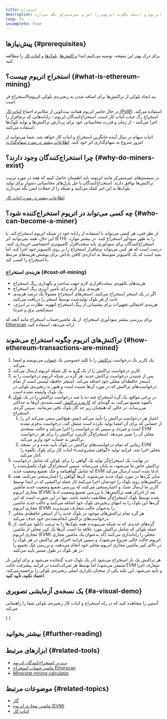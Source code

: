 ```yaml
---
title: استخراج
description: توضیحی در مورد نحوه کار استخراج در اتریوم و اینکه چگونه اتریوم را امن و غیرمتمرکز نگه می‌دارد.
lang: fa
incomplete: true
---
```


## پیش‌نیازها \{#prerequisites}

برای درک بهتر این صفحه، توصیه می‌کنیم ابتدا [تراکنش‌ها](/developers/docs/transactions/)‏، [بلوک‌ها](/developers/docs/blocks/) و [اثبات کار](/developers/docs/consensus-mechanisms/pow/) را مطالعه کنید.

## استخراج اتریوم چیست؟ \{#what-is-ethereum-mining}

استخراج فرhیند ایجاد بلوکی از تراکنش‌ها برای اضافه شدن به زنجیره‌ی بلوکی اتریوم است.

در حال حاضر اتریوم همانند بیت‌کوین از مکانیزم اجماع [اثبات کار (PoW)](/developers/docs/consensus-mechanisms/pow/) استفاده می‌کند. اسخراج رگ حیات اثبات کار است. استخراج‌کنندگان اتریوم - رایانه‌هایی که نرم‌افزار را اجرا می‌کنند - از زمان و قدرت محاسباتی خود برای پردازش تراکنش‌ها و تولید بلوک‌ها استفاده می‌کنند.

<InfoBanner emoji=":wave:">
   اثبات سهام در سال آینده جایگزین استخراج و اثبات کار خواهد شد. شما می‌توانید از امروز شروع به سهام‌گذاری اتر خود کنید. <a href="/staking/">اطلاعات بیشتر در مورد سهام‌گذاری</a>    
</InfoBanner>

## چرا استخراج‌کنندگان وجود دارند؟ \{#why-do-miners-exist}

در سیستم‌های غیرمتمرکز مانند اتریوم، باید اطمینان حاصل کنیم که همه در مورد ترتیب تراکنش‌ها توافق دارند. استخراج‌کنندگان با حل پازل‌های محاسباتی دشوار برای تولید بلوک‌ها به این امر کمک می‌کنند و شبکه را از حملات ایمن نگه می‌دارند.

[اطلاعات بیشتر در مورد اثبات کار](/developers/docs/consensus-mechanisms/pow/)

## چه کسی می‌تواند در اتریوم استخراج‌کننده شود؟ \{#who-can-become-a-miner}

از نظر فنی، هر کسی می‌تواند با استفاده از رایانه خود در شبکه اتریوم استخراج کند. با این حال، همه نمی‌توانند اتر (ETH) را به طور سودآور استخراج کنند. در بیشتر موارد، استخراج‌کنندگان برای سودآوری باید سخت‌افزار کامپیوتری اختصاصی خریداری کنند. درست است که هر کس می‌تواند نرم‌افزار استخراج را بر روی کامپیوتر خود اجرا کند، اما بعید است که یک کامپیوتر متوسط به اندازه‌ی کافی پاداش برای پوشش هزینه‌های مرتبط با استخراج را کسب کند.

### هزینه‌ی استخراج \{#cost-of-mining}

- هزینه‌های بالقوه‌ی سخت‌افزاری لازم جهت ساخت و نگهداری ریگ استخراج
- هزینه‌ی برق لازم برای تأمین انرژی ریگ استخراج
- اگر در یک استخر استخراج می‌کنید، استخرهای استخراج معمولاً یک درصد هزینه‌ی ثابت از هر بلوک تولیدشده توسط استخر را دریافت می‌کنند
- هزینه‌ی احتمالی تجهیزات برای پشتیبانی از ریگ استخراج (تهویه، نظارت بر انرژی، سیم‌کشی برق و غیره)

برای بررسی بیشتر سودآوری استخراج، از یک ماشین‌حساب استخراج مانند آنچه که [Etherscan](https://etherscan.io/ether-mining-calculator) ارائه می‌دهد، استفاده کنید.

## تراکنش‌های اتریوم چگونه استخراج می‌شوند \{#how-ethereum-transactions-are-mined}

1. یک کاربر یک درخواست [تراکنش](/developers/docs/transactions/) را با کلید خصوصی یک [حساب](/developers/docs/accounts/) می‌نویسد و امضا می‌کند.
2. کاربر درخواست تراکنش را از یک [گره](/developers/docs/nodes-and-clients/) به کل شبکه اتریوم ارسال می‌کند.
3. پس از شنیدن درخواست تراکنش جدید، هر گره در شبکه اتریوم درخواست را به استخر حافظه‌ای محلی خود اضافه می‌کند. استخر حافظه لیستی است از تمام درخواست‌های تراکنش که در مورد آن‌ها شنیده است و هنوز به زنجیره‌ی بلوکی در یک بلوک وابسته نشده است.
4. در برخی مواقع، یک گره استخراج چند ده یا صد درخواست تراکنش را در یک [بلوک](/developers/docs/blocks/) بالقوه تجمیع می‌کند، به گونه‌ای که [کارمزد تراکنش](/developers/docs/gas/) کسب‌شده‌ی آن‌ها به حداکثر می‌رساند، در حالی که همچنان زیر حد گاز بلوک باقی می‌مانند. سپس گره‌ی استخراج:
   1. اعتبار هر درخواست تراکنش را تأیید می‌کند (یعنی هیچ‌کس سعی نمی‌کند اتر را از حسابی که برای آن امضا تولید نکرده است منتقل کند، درخواست بدفرم نشده است و غیره)، و سپس کد درخواست را اجرا می‌کند و حالت نسخه‌ی EVM محلی آن را تغییر می‌دهد. استخراج‌گر کارمزد تراکنش را برای هر درخواست تراکنش به حساب خود واریز می‌کند.
   2. زمانی که تمام درخواست‌های تراکنش در بلوک تأیید شده و در نسخه EVM محلی اجرا شد، فرایند تولید «گواهی مشروعیت» اثبات کار برای بلوک بالقوه را آغاز می‌کند.
5. در نهایت، یک استخراج‌گر تولید یک گواهی را برای بلوکی که شامل درخواست تراکنش خاص ما می‌شود، به پایان می‌رساند. سپس استخراج‌گر بلوک تکمیل‌شده را که شامل گواهینامه و چک تجمیع وضعیت جدید EVM ادعا شده است ارسال می‌کند.
6. سایر گره‌ها در مورد بلوک جدید می‌شنوند. آن‌ها گواهی را اعتبارسنجی می‌کنند، همه تراکنش‌های روی بلوک را خودشان اجرا می‌کنند (از جمله تراکنشی که در ابتدا توسط کاربر ما ارسال شد)، و اعتبارسنجی می‌کنند که بررسی تجمیع وضعیت جدید ماشین مجازی اتریوم (EVM) بعد از اجرای همه تراکنش‌ها، با بررسی تجمیع وضعیت ادعا شده توسط بلوک استخراج‌گر مطابقت داشته باشد. تنها در این صورت است که این گره‌ها این بلوک را به انتهای زنجیره‌ی بلوک خود اضافه می‌کنند و حالت جدید ماشین مجازی اتریوم (EVM) را به‌عنوان حالت متعارف می‌پذیرند.
7. هر گره تمام تراکنش‌های موجود در بلوک جدید را از استخر حافظه‌ی محلی درخواست‌های تراکنش انجام‌نشده‌ی خود حذف می‌کند.
8. گره‌های جدیدی که به شبکه می‌پیوندند همه بلوک‌ها را به ترتیب دانلود می‌کنند، از جمله بلوکی که شامل تراکنش مورد علاقه ما است. آن‌ها یک کپی محلی از ماشین مجازی اتریوم (EVM) محلی را راه‌اندازی می‌کنند (که به‌عنوان یک ماشین مجازی اتریوم حالت خالی شروع می‌شود)، و سپس فرایند اجرای هر تراکنش در هر بلوک را در بالای کپی ماشین مجازی اتریوم محلی خود انجام می‌دهند، و بررسی چک تجمیع را در هر بلوک در طول مسیر تأیید می‌کنند.

هر تراکنش یک بار استخراج می‌شود (در یک بلوک جدید گنجانده می‌شود و برای اولین بار منتشر می‌شود) اما توسط هر شرکت‌کننده در فرایند پیشرفت حالت EVM متعارف اجرا و تأیید می‌شود. این نکته یکی از سخنان تکراری اصلی زنجیره‌ی بلوکی را برجسته می‌کند: **اعتماد نکنید، تأیید کنید**.

## یک نسخه‌ی آزمایشی تصویری \{#a-visual-demo}

آستین را مشاهده کنید که در راه استخراج و اثبات کار زنجیره‌ی بلوکی شما را راهنمایی می‌کند.

{
	<YouTube id="zcX7OJ-L8XQ" />
}

## بیشتر بخوانید \{#further-reading}

## ابزارهای مرتبط \{#related-tools}

- [برترین استخراج‌کنندگان اتریوم](https://etherscan.io/stat/miner?range=7&blocktype=blocks)
- [ماشین‌حساب استخراج Etherscan](https://etherscan.io/ether-mining-calculator)
- [Minerstat mining calculator](https://minerstat.com/coin/ETH)

## موضوعات مرتبط \{#related-topics}

- [گاز](/developers/docs/gas/)
- [ماشین مجازی اتریوم (EVM)](/developers/docs/evm/)
- [اثبات کار](/developers/docs/consensus-mechanisms/pow/)
